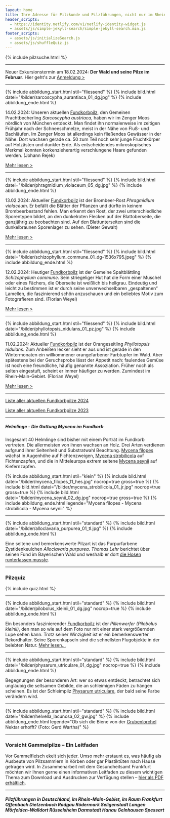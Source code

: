 ```yaml
---
layout: home
title: Ihre Adresse für Pilzkunde und Pilzführungen, nicht nur im Rhein-Main-Gebiet
header_scripts:
  - https://identity.netlify.com/v1/netlify-identity-widget.js
  - assets/js/simple-jekyll-search/simple-jekyll-search.min.js
footer_scripts:
  - assets/js/initializeSearch.js
  - assets/js/shuffleQuiz.js
---
```

{% include pilzsuche.html %}

- - -

Neuer Exkursionstermin am 18.02.2024: **Der Wald und seine Pilze im Februar**. Hier geht's zur [Anmeldung >](/termine)[](/termine)

- - -

{% include abbildung_start.html stil="fliessend" %}
{% include bild.html datei="/bilder/sarcoscypha_aurantiaca_01_dg.jpg" %}
{% include abbildung_ende.html %}

14.02.2024: Unseren aktuellen [Fundkorbpilz](AA "Glossar-"), den Gemeinen Prachtbecherling *Sarcoscypha austriaca*, haben wir im Zenger Moos nördlich von München entdeckt. Man findet ihn normalerweise im zeitigen Frühjahr nach der Schneeschmelze, meist in der Nähe von Fluß- und Bachläufen. Im Zenger Moos ist allerdings kein fließendes Gewässer in der Nähe. Dort wachsen gerade ca. 50 zum Teil noch sehr junge Fruchtkörper auf Holzästen und dunkler Erde. Als entscheidendes mikroskopisches Merkmal konnten korkenzieherartig verschlungene Haare gefunden werden. (Johann Rejek)

[Mehr lesen >](/pilze/sarcoscypha-austriaca-gemeiner-prachtbecherling)

<div style="clear:  both"></div>

- - -

{% include abbildung_start.html stil="fliessend" %}
{% include bild.html datei="/bilder/phragmidium_violaceum_05_dg.jpg" %}
{% include abbildung_ende.html %}

13.02.2024: Aktueller [Fundkorbpilz](AA "Glossar-") ist der Brombeer-Rost *Phragmidium violaceum*. Er befällt die Blätter der Pflanzen und dürfte in keinem Brombeerbestand fehlen. Man erkennt den Rost, der zwei unterschiedliche Sporentypen bildet, an den dunkelroten Flecken auf der Blattoberseite, die ganzjährig zu beobachten sind. Auf den Blattunterseiten sind die dunkelbraunen Sporenlager zu sehen. (Dieter Gewalt)

[Mehr lesen >](/pilze/phragmidium-violaceum-brombeer-rost)

<div style="clear:  both"></div>

- - -

{% include abbildung_start.html stil="fliessend" %}
{% include bild.html datei="/bilder/schizophyllum_commune_01_dg-1536x795.jpeg" %}
{% include abbildung_ende.html %}

12.02.2024: Heutiger [Fundkorbpilz](AA "Glossar-") ist der Gemeine Spaltblättling *Schizophyllum commune*. Sein striegeliger Hut hat die Form einer Muschel oder eines Fächers, die Oberseite ist weißlich bis hellgrau. Eindeutig und leicht zu bestimmen ist er durch seine unverwechselbaren „gespaltenen“ Lamellen, die faszinierend schön anzuschauen und ein beliebtes Motiv zum Fotografieren sind. (Florian Weyel)

[Mehr lesen >](/pilze/schizophyllum-commune-spaltblättling)

<div style="clear:  both"></div>

- - -

{% include abbildung_start.html stil="fliessend" %}
{% include bild.html datei="/bilder/phyllotopsis_nidulans_01_pz.jpg" %}
{% include abbildung_ende.html %}

11.02.2024: Aktueller [Fundkorbpilz](AA "Glossar-") ist der Orangeseitling *Phyllotopsis nidulans*. Zum Anbeißen lecker sieht er aus und ist gerade in den Wintermonaten ein willkommener orangefarbener Farbtupfer im Wald. Aber spätestens bei der Geruchsprobe lässt der Appetit nach: faulendes Gemüse ist noch eine freundliche, häufig genannte Assoziation. Früher noch als selten eingestuft, scheint er immer häufiger zu werden. Zumindest im Rhein-Main-Gebiet. (Florian Weyel)

[Mehr lesen >](/pilze/phyllotopsis-nidulans-orangeseitling)

<div style="clear:  both"></div>

- - -

[Liste aller aktuellen Fundkorbpilze 2024](/artikel/liste-aller-aktuellen-fundkorbpilze-2024.html)

[Liste aller aktuellen Fundkorbpilze 2023](/artikel/liste-aller-aktuellen-fundkorbpilze-2023.html)

- - -

##### Helmlinge - Die Gattung *Mycena* im Fundkorb

Insgesamt 40 Helmlinge sind bisher mit einem Porträt im Fundkorb vertreten. Die allermeisten von ihnen wachsen an Holz. Drei Arten verdienen aufgrund ihrer Seltenheit und Substratwahl Beachtung. [Mycena filopes](/pilze/mycena-filopes-zerbrechlicher-fadenhelmling) wächst in Augenhöhe auf Fichtenzweigen, [Mycena strobilicola](/pilze/mycena-strobilicola-fichtenzapfenhelmling) auf Fichtenzapfen, und die in Mitteleuropa extrem seltene [Mycena seynii](/pilze/mycena-seynii-mediterraner-kiefernzapfenhelmling) auf Kiefernzapfen.

{% include abbildung_start.html stil="klein" %}
{% include bild.html datei="/bilder/mycena_filopes_11_hes.jpg" nocrop=true gross=true %}
{% include bild.html datei="/bilder/mycena_strobilicola_01_jr.jpg" nocrop=true gross=true %}
{% include bild.html datei="/bilder/mycena_seynii_02_dg.jpg" nocrop=true gross=true %}
{% include abbildung_ende.html legende="Mycena filopes - Mycena strobilicola - Mycena seynii" %}

- - -

{% include abbildung_start.html stil="standard" %}
{% include bild.html datei="/bilder/alloclavaria_purpurea_01_tl.jpg" %}
{% include abbildung_ende.html %}

Eine seltene und bemerkenswerte Pilzart ist das Purpurfarbene Zystidenkeulchen *Alloclavaria purpurea*. *Thomas Lehr* berichtet über seinen Fund im Bayerischen Wald und weshalb er dort [die Hosen runterlassen musste](/pilze/alloclavaria-purpurea-purpurfarbenes-zystidenkeulchen).

- - -

### Pilzquiz

{% include quiz.html %}

- - -

{% include abbildung_start.html stil="standard" %}
{% include bild.html datei="/bilder/pilobolus_kleinii_01_dg.jpg" nocrop=true %}
{% include abbildung_ende.html %}

Ein besonders faszinierender [Fundkorbpilz](AA "Glossar-") ist der *Pillenwerfer (Pilobolus kleinii)*, den man so wie auf dem Foto nur mit einer stark vergrößernden Lupe sehen kann. Trotz seiner Winzigkeit ist er ein bemerkenswerter Rekordhalter. Seine Sporenkapseln sind die schnellsten Flugobjekte in der belebten Natur. [Mehr lesen...](/pilze/pilobolus-kleinii-pillenwerfer)

- - -

{% include abbildung_start.html stil="standard" %}
{% include bild.html datei="/bilder/physarum_utriculare_01_dg.jpg" nocrop=true %}
{% include abbildung_ende.html %}

Begegnungen der besonderen Art: wer so etwas entdeckt, betrachtet sich ungläubig die seltsamen Gebilde, die an schleimigen Fäden zu hängen scheinen. Es ist der Schleimpilz [Physarum utriculare](/pilze/physarum-utriculare-fadenfruchtschleimpilz), der bald seine Farbe verändern wird.

- - -

{% include abbildung_start.html stil="standard" %}
{% include bild.html datei="/bilder/helvella_lacunosa_02_gw.jpg" %}
{% include abbildung_ende.html legende="Ob sich die Biene von der <a href='/pilze/helvella-lacunosa-grubenlorchel'>Grubenlorchel</a> Nektar erhofft?  (Foto: Gerd Wartha)" %}

- - -

### Vorsicht Gammelpilze – Ein Leitfaden

Vor Gammelfleisch ekelt sich jeder. Umso mehr erstaunt es, was häufig als Ausbeute von Pilzsammlern in Körben oder gar Plastiktüten nach Hause getragen wird. In Zusammenarbeit mit dem Gesundheitsamt Frankfurt möchten wir Ihnen gerne einen informativen Leitfaden zu diesem wichtigen Thema zum Download und Ausdrucken zur Verfügung stellen – [hier als PDF erhältlich](/assets/docs/Fundkorb.de-Gammelpilze.pdf).

- - -

##### Pilzführungen in Deutschland, im Rhein-Main-Gebiet, im Raum Frankfurt Offenbach Dietzenbach Rodgau Rödermark Seligenstadt Langen Mörfelden-Walldort Rüsselsheim Darmstadt Hanau Gelnhausen Spessart